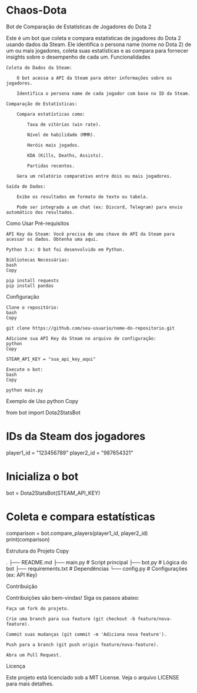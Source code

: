 # Chaos-Dota
Bot de Comparação de Estatísticas de Jogadores do Dota 2

Este é um bot que coleta e compara estatísticas de jogadores do Dota 2 usando dados da Steam. Ele identifica o persona name (nome no Dota 2) de um ou mais jogadores, coleta suas estatísticas e as compara para fornecer insights sobre o desempenho de cada um.
Funcionalidades

    Coleta de Dados da Steam:

        O bot acessa a API da Steam para obter informações sobre os jogadores.

        Identifica o persona name de cada jogador com base no ID da Steam.

    Comparação de Estatísticas:

        Compara estatísticas como:

            Taxa de vitórias (win rate).

            Nível de habilidade (MMR).

            Heróis mais jogados.

            KDA (Kills, Deaths, Assists).

            Partidas recentes.

        Gera um relatório comparativo entre dois ou mais jogadores.

    Saída de Dados:

        Exibe os resultados em formato de texto ou tabela.

        Pode ser integrado a um chat (ex: Discord, Telegram) para envio automático dos resultados.

Como Usar
Pré-requisitos

    API Key da Steam: Você precisa de uma chave de API da Steam para acessar os dados. Obtenha uma aqui.

    Python 3.x: O bot foi desenvolvido em Python.

    Bibliotecas Necessárias:
    bash
    Copy

    pip install requests
    pip install pandas

Configuração

    Clone o repositório:
    bash
    Copy

    git clone https://github.com/seu-usuario/nome-do-repositorio.git

    Adicione sua API Key da Steam no arquivo de configuração:
    python
    Copy

    STEAM_API_KEY = "sua_api_key_aqui"

    Execute o bot:
    bash
    Copy

    python main.py

Exemplo de Uso
python
Copy

from bot import Dota2StatsBot

# IDs da Steam dos jogadores
player1_id = "123456789"
player2_id = "987654321"

# Inicializa o bot
bot = Dota2StatsBot(STEAM_API_KEY)

# Coleta e compara estatísticas
comparison = bot.compare_players(player1_id, player2_id)
print(comparison)

Estrutura do Projeto
Copy

.
├── README.md
├── main.py                # Script principal
├── bot.py                 # Lógica do bot
├── requirements.txt       # Dependências
└── config.py              # Configurações (ex: API Key)

Contribuição

Contribuições são bem-vindas! Siga os passos abaixo:

    Faça um fork do projeto.

    Crie uma branch para sua feature (git checkout -b feature/nova-feature).

    Commit suas mudanças (git commit -m 'Adiciona nova feature').

    Push para a branch (git push origin feature/nova-feature).

    Abra um Pull Request.

Licença

Este projeto está licenciado sob a MIT License. Veja o arquivo LICENSE para mais detalhes.
